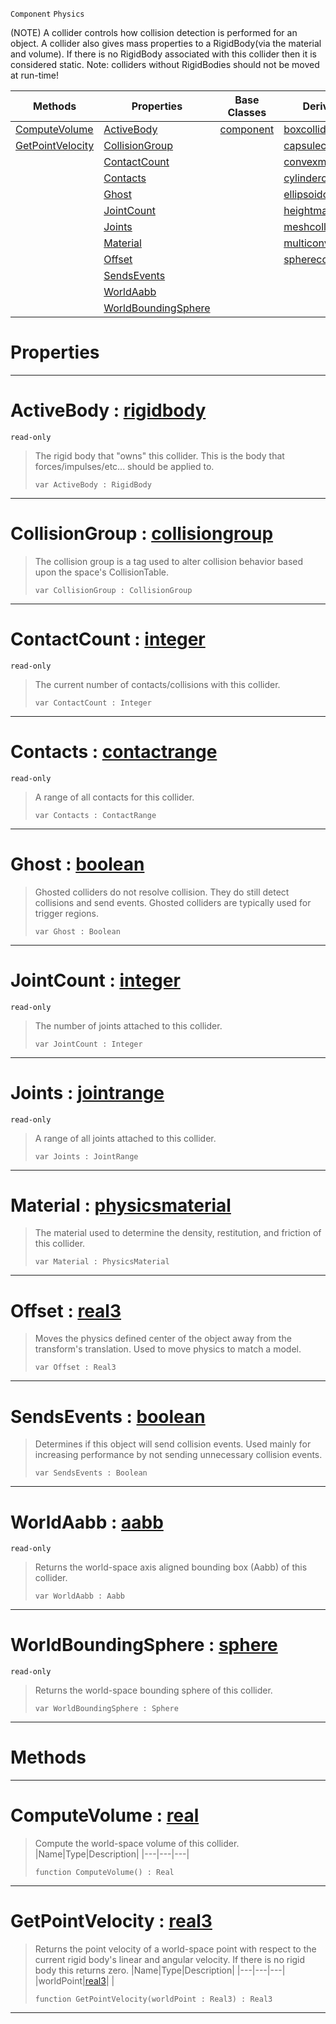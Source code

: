 `Component` `Physics`



(NOTE) A collider controls how collision detection is performed for an object. A collider also gives mass properties to a RigidBody(via the material and volume). If there is no RigidBody associated with this collider then it is considered static. Note: colliders without RigidBodies should not be moved at run-time!

|Methods|Properties|Base Classes|Derived Classes|
|---|---|---|---|
|[ ComputeVolume](https://github.com/zeroengineteam/ZeroDocs/code_reference/class_reference/collider.markdown#computevolume-zero-engin)|[ ActiveBody](https://github.com/zeroengineteam/ZeroDocs/code_reference/class_reference/collider.markdown#activebody-zero-engine-d)|[component](https://github.com/zeroengineteam/ZeroDocs/code_reference/class_reference/component.markdown)|[boxcollider](https://github.com/zeroengineteam/ZeroDocs/code_reference/class_reference/boxcollider.markdown)|
|[ GetPointVelocity](https://github.com/zeroengineteam/ZeroDocs/code_reference/class_reference/collider.markdown#getpointvelocity-zero-en)|[ CollisionGroup](https://github.com/zeroengineteam/ZeroDocs/code_reference/class_reference/collider.markdown#collisiongroup-zero-engi)| |[capsulecollider](https://github.com/zeroengineteam/ZeroDocs/code_reference/class_reference/capsulecollider.markdown)|
| |[ ContactCount](https://github.com/zeroengineteam/ZeroDocs/code_reference/class_reference/collider.markdown#contactcount-zero-engine)| |[convexmeshcollider](https://github.com/zeroengineteam/ZeroDocs/code_reference/class_reference/convexmeshcollider.markdown)|
| |[ Contacts](https://github.com/zeroengineteam/ZeroDocs/code_reference/class_reference/collider.markdown#contacts-zero-engine-doc)| |[cylindercollider](https://github.com/zeroengineteam/ZeroDocs/code_reference/class_reference/cylindercollider.markdown)|
| |[ Ghost](https://github.com/zeroengineteam/ZeroDocs/code_reference/class_reference/collider.markdown#ghost-zero-engine-docume)| |[ellipsoidcollider](https://github.com/zeroengineteam/ZeroDocs/code_reference/class_reference/ellipsoidcollider.markdown)|
| |[ JointCount](https://github.com/zeroengineteam/ZeroDocs/code_reference/class_reference/collider.markdown#jointcount-zero-engine-d)| |[heightmapcollider](https://github.com/zeroengineteam/ZeroDocs/code_reference/class_reference/heightmapcollider.markdown)|
| |[ Joints](https://github.com/zeroengineteam/ZeroDocs/code_reference/class_reference/collider.markdown#joints-zero-engine-docum)| |[meshcollider](https://github.com/zeroengineteam/ZeroDocs/code_reference/class_reference/meshcollider.markdown)|
| |[ Material](https://github.com/zeroengineteam/ZeroDocs/code_reference/class_reference/collider.markdown#material-zero-engine-doc)| |[multiconvexmeshcollider](https://github.com/zeroengineteam/ZeroDocs/code_reference/class_reference/multiconvexmeshcollider.markdown)|
| |[ Offset](https://github.com/zeroengineteam/ZeroDocs/code_reference/class_reference/collider.markdown#offset-zero-engine-docum)| |[spherecollider](https://github.com/zeroengineteam/ZeroDocs/code_reference/class_reference/spherecollider.markdown)|
| |[ SendsEvents](https://github.com/zeroengineteam/ZeroDocs/code_reference/class_reference/collider.markdown#sendsevents-zero-engine)| | |
| |[ WorldAabb](https://github.com/zeroengineteam/ZeroDocs/code_reference/class_reference/collider.markdown#worldaabb-zero-engine-do)| | |
| |[ WorldBoundingSphere](https://github.com/zeroengineteam/ZeroDocs/code_reference/class_reference/collider.markdown#worldboundingsphere-zero)| | |


 #  Properties


---  
 #  ActiveBody : [rigidbody](https://github.com/zeroengineteam/ZeroDocs/code_reference/class_reference/rigidbody.markdown)

 `read-only`

> The rigid body that "owns" this collider. This is the body that forces/impulses/etc... should be applied to.
> ``` lang=cpp, name=Zilch
> var ActiveBody : RigidBody


---  
 #  CollisionGroup : [collisiongroup](https://github.com/zeroengineteam/ZeroDocs/code_reference/class_reference/collisiongroup.markdown)

> The collision group is a tag used to alter collision behavior based upon the space's CollisionTable.
> ``` lang=cpp, name=Zilch
> var CollisionGroup : CollisionGroup


---  
 #  ContactCount : [integer](https://github.com/zeroengineteam/ZeroDocs/code_reference/zilch_base_types/integer.markdown)

 `read-only`

> The current number of contacts/collisions with this collider.
> ``` lang=cpp, name=Zilch
> var ContactCount : Integer


---  
 #  Contacts : [contactrange](https://github.com/zeroengineteam/ZeroDocs/code_reference/class_reference/contactrange.markdown)

 `read-only`

> A range of all contacts for this collider.
> ``` lang=cpp, name=Zilch
> var Contacts : ContactRange


---  
 #  Ghost : [boolean](https://github.com/zeroengineteam/ZeroDocs/code_reference/zilch_base_types/boolean.markdown)

> Ghosted colliders do not resolve collision. They do still detect collisions and send events. Ghosted colliders are typically used for trigger regions.
> ``` lang=cpp, name=Zilch
> var Ghost : Boolean


---  
 #  JointCount : [integer](https://github.com/zeroengineteam/ZeroDocs/code_reference/zilch_base_types/integer.markdown)

 `read-only`

> The number of joints attached to this collider.
> ``` lang=cpp, name=Zilch
> var JointCount : Integer


---  
 #  Joints : [jointrange](https://github.com/zeroengineteam/ZeroDocs/code_reference/class_reference/jointrange.markdown)

 `read-only`

> A range of all joints attached to this collider.
> ``` lang=cpp, name=Zilch
> var Joints : JointRange


---  
 #  Material : [physicsmaterial](https://github.com/zeroengineteam/ZeroDocs/code_reference/class_reference/physicsmaterial.markdown)

> The material used to determine the density, restitution, and friction of this collider.
> ``` lang=cpp, name=Zilch
> var Material : PhysicsMaterial


---  
 #  Offset : [real3](https://github.com/zeroengineteam/ZeroDocs/code_reference/zilch_base_types/real3.markdown)

> Moves the physics defined center of the object away from the transform's translation. Used to move physics to match a model.
> ``` lang=cpp, name=Zilch
> var Offset : Real3


---  
 #  SendsEvents : [boolean](https://github.com/zeroengineteam/ZeroDocs/code_reference/zilch_base_types/boolean.markdown)

> Determines if this object will send collision events. Used mainly for increasing performance by not sending unnecessary collision events.
> ``` lang=cpp, name=Zilch
> var SendsEvents : Boolean


---  
 #  WorldAabb : [aabb](https://github.com/zeroengineteam/ZeroDocs/code_reference/class_reference/aabb.markdown)

 `read-only`

> Returns the world-space axis aligned bounding box (Aabb) of this collider.
> ``` lang=cpp, name=Zilch
> var WorldAabb : Aabb


---  
 #  WorldBoundingSphere : [sphere](https://github.com/zeroengineteam/ZeroDocs/code_reference/class_reference/sphere.markdown)

 `read-only`

> Returns the world-space bounding sphere of this collider.
> ``` lang=cpp, name=Zilch
> var WorldBoundingSphere : Sphere


---  
 #  Methods


---  
 #  ComputeVolume : [real](https://github.com/zeroengineteam/ZeroDocs/code_reference/zilch_base_types/real.markdown)

> Compute the world-space volume of this collider.
> |Name|Type|Description|
> |---|---|---|
> ``` lang=cpp, name=Zilch
> function ComputeVolume() : Real
> ``` 


---  
 #  GetPointVelocity : [real3](https://github.com/zeroengineteam/ZeroDocs/code_reference/zilch_base_types/real3.markdown)

> Returns the point velocity of a world-space point with respect to the current rigid body's linear and angular velocity. If there is no rigid body this returns zero.
> |Name|Type|Description|
> |---|---|---|
> |worldPoint|[real3](https://github.com/zeroengineteam/ZeroDocs/code_reference/zilch_base_types/real3.markdown)| |
> ``` lang=cpp, name=Zilch
> function GetPointVelocity(worldPoint : Real3) : Real3
> ``` 


---  
 

 